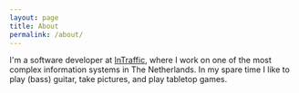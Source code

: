 ```yaml
---
layout: page
title: About
permalink: /about/
---
```


I'm a software developer at [InTraffic](https://www.intraffic.nl), where I work on one of the most complex information systems in The Netherlands. In my spare time I like to play (bass) guitar, take pictures, and play tabletop games.